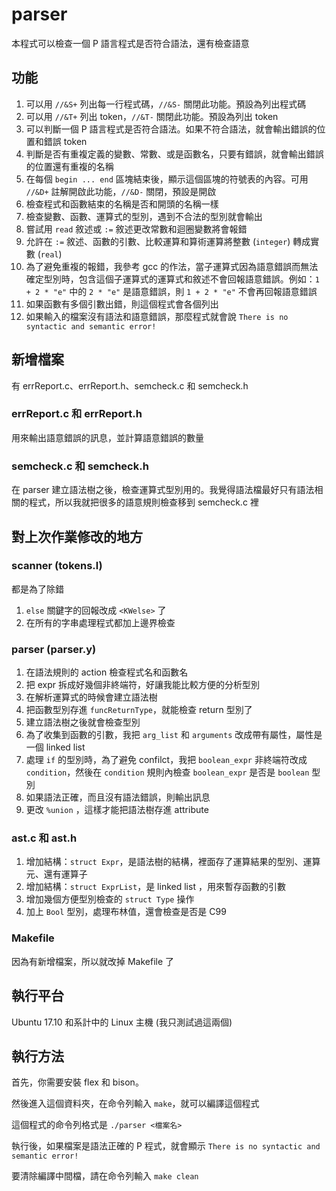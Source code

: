 # parser

本程式可以檢查一個 P 語言程式是否符合語法，還有檢查語意

## 功能

1. 可以用 `//&S+` 列出每一行程式碼，`//&S-` 關閉此功能。預設為列出程式碼
2. 可以用 `//&T+` 列出 token，`//&T-` 關閉此功能。預設為列出 token
3. 可以判斷一個 P 語言程式是否符合語法。如果不符合語法，就會輸出錯誤的位置和錯誤 token
4. 判斷是否有重複定義的變數、常數、或是函數名，只要有錯誤，就會輸出錯誤的位置還有重複的名稱
5. 在每個 `begin ... end` 區塊結束後，顯示這個區塊的符號表的內容。可用 `//&D+` 註解開啟此功能，`//&D-` 關閉，預設是開啟
6. 檢查程式和函數結束的名稱是否和開頭的名稱一樣
7. 檢查變數、函數、運算式的型別，遇到不合法的型別就會輸出
8. 嘗試用 `read` 敘述或 `:=` 敘述更改常數和迴圈變數將會報錯
9. 允許在 `:=` 敘述、函數的引數、比較運算和算術運算將整數 (`integer`) 轉成實數 (`real`)
10. 為了避免重複的報錯，我參考 gcc 的作法，當子運算式因為語意錯誤而無法確定型別時，包含這個子運算式的運算式和敘述不會回報語意錯誤。例如：`1 + 2 * "e"` 中的 `2 * "e"` 是語意錯誤，則 `1 + 2 * "e"` 不會再回報語意錯誤
11. 如果函數有多個引數出錯，則這個程式會各個列出
12. 如果輸入的檔案沒有語法和語意錯誤，那麼程式就會說 `There is no syntactic and semantic error!`

## 新增檔案
有 errReport.c、errReport.h、semcheck.c 和 semcheck.h

### errReport.c 和 errReport.h
用來輸出語意錯誤的訊息，並計算語意錯誤的數量

### semcheck.c 和 semcheck.h
在 parser 建立語法樹之後，檢查運算式型別用的。我覺得語法檔最好只有語法相關的程式，所以我就把很多的語意規則檢查移到 semcheck.c 裡

## 對上次作業修改的地方

### scanner (tokens.l)
都是為了除錯
1. `else` 關鍵字的回報改成 `<KWelse>` 了
2. 在所有的字串處理程式都加上邊界檢查

### parser (parser.y)
1. 在語法規則的 action 檢查程式名和函數名
2. 把 expr 拆成好幾個非終端符，好讓我能比較方便的分析型別
3. 在解析運算式的時候會建立語法樹
4. 把函數型別存進 `funcReturnType`，就能檢查 return 型別了
5. 建立語法樹之後就會檢查型別
6. 為了收集到函數的引數，我把 `arg_list` 和 `arguments` 改成帶有屬性，屬性是一個 linked list
7. 處理 `if` 的型別時，為了避免 confilct，我把 `boolean_expr` 非終端符改成 `condition`，然後在 `condition` 規則內檢查 `boolean_expr` 是否是 `boolean` 型別
8. 如果語法正確，而且沒有語法錯誤，則輸出訊息
9. 更改 `%union` ，這樣才能把語法樹存進 attribute

### ast.c 和 ast.h
1. 增加結構：`struct Expr`，是語法樹的結構，裡面存了運算結果的型別、運算元、還有運算子
2. 增加結構：`struct ExprList`，是 linked list ，用來暫存函數的引數
3. 增加幾個方便型別檢查的 `struct Type` 操作
4. 加上 `Bool` 型別，處理布林值，還會檢查是否是 C99

### Makefile
因為有新增檔案，所以就改掉 Makefile 了

## 執行平台

Ubuntu 17.10 和系計中的 Linux 主機 (我只測試過這兩個)

## 執行方法

首先，你需要安裝 flex 和 bison。

然後進入這個資料夾，在命令列輸入 `make`，就可以編譯這個程式

這個程式的命令列格式是 `./parser <檔案名>`

執行後，如果檔案是語法正確的 P 程式，就會顯示 `There is no syntactic and semantic error!`

要清除編譯中間檔，請在命令列輸入 `make clean`
